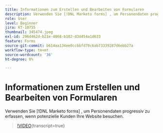 ```yaml
---
title: Informationen zum Erstellen und Bearbeiten von Formularen
description: Verwenden Sie [!DNL Marketo forms] , um Personendaten progressiv zu erfassen, wenn potenzielle Kunden Ihre Website besuchen.
role: User
level: Beginner
jira: KT-10755
thumbnail: 345474.jpeg
exl-id: 296d462d-b21e-4868-b102-d3d454a1d633
feature: Forms
source-git-commit: b614aa134ee0ccbbfd70c6ab73339287d6ebb27a
workflow-type: tm+mt
source-wordcount: '36'
ht-degree: 0%

---
```


# Informationen zum Erstellen und Bearbeiten von Formularen

Verwenden Sie [!DNL Marketo forms] , um Personendaten progressiv zu erfassen, wenn potenzielle Kunden Ihre Website besuchen.

>[!VIDEO](https://video.tv.adobe.com/v/345474/?quality=12&learn=on){transcript=true}
